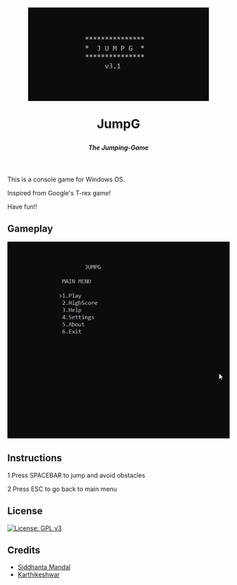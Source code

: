 <h1 align="center"><img src="Images/JumpG_v3.1_title.png">

JumpG
</h1>

<h5 align="center">The Jumping-Game</h5>


<br>

This is a console game for Windows OS.

Inspired from Google's T-rex game!

Have fun!!

## Gameplay

<img src="Images/JumpG_v3.1_gameplay.gif">

## Instructions

1.Press SPACEBAR to jump and avoid obstacles

2.Press ESC to go back to main menu

## License

[![License: GPL v3](https://img.shields.io/badge/License-GPLv3-blue.svg)](https://www.gnu.org/licenses/gpl-3.0)

## Credits

* [Siddhanta Mandal](https://github.com/Siddhanta-10)
* [Karthikeshwar](https://github.com/Karthikeshwar1)
